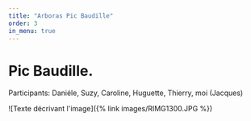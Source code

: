 ```yaml
---
title: "Arboras Pic Baudille"
order: 3
in_menu: true
---
```

# Pic Baudille.
Participants: Daniéle, Suzy, Caroline, Huguette, Thierry, moi (Jacques)

![Texte décrivant l'image]({% link images/RIMG1300.JPG %}) 